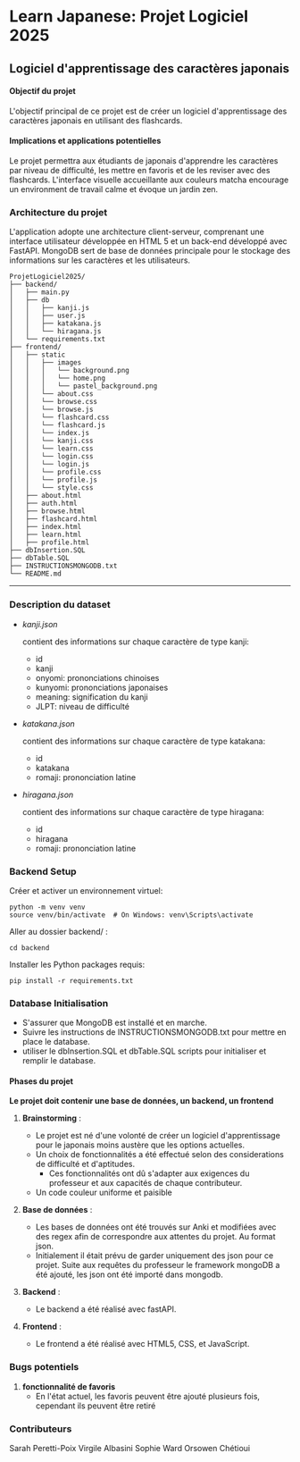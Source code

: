 # Learn Japanese: Projet Logiciel 2025
## Logiciel d'apprentissage des caractères japonais

#### Objectif du projet
L'objectif principal de ce projet est de créer un logiciel
d'apprentissage des caractères japonais en utilisant des flashcards.

#### Implications et applications potentielles
Le projet permettra aux étudiants de japonais d'apprendre les caractères
par niveau de difficulté, les mettre en favoris et de les reviser avec des flashcards.
L'interface visuelle accueillante aux couleurs matcha encourage un environment 
de travail calme et évoque un jardin zen.

### Architecture du projet
L'application adopte une architecture client-serveur, 
comprenant une interface utilisateur développée en HTML 5 
et un back-end développé avec FastAPI. MongoDB sert de base de 
données principale pour le stockage des informations sur 
les caractères et les utilisateurs.

```
ProjetLogiciel2025/
├── backend/
│   ├── main.py
│   ├── db
│   │   ├── kanji.js
│   │   ├── user.js
│   │   ├── katakana.js
│   │   └── hiragana.js
│   └── requirements.txt
├── frontend/
│   ├── static
│   │   ├── images
│   │   │   └── background.png
│   │   │   └── home.png
│   │   │   └── pastel_background.png
│   │   └── about.css
│   │   └── browse.css
│   │   └── browse.js
│   │   └── flashcard.css
│   │   └── flashcard.js
│   │   └── index.js
│   │   └── kanji.css
│   │   └── learn.css
│   │   └── login.css
│   │   └── login.js
│   │   └── profile.css
│   │   └── profile.js
│   │   └── style.css
│   ├── about.html
│   ├── auth.html
│   ├── browse.html
│   ├── flashcard.html
│   ├── index.html
│   ├── learn.html
│   ├── profile.html
├── dbInsertion.SQL
├── dbTable.SQL
├── INSTRUCTIONSMONGODB.txt
└── README.md
```
---

### Description du dataset

* _kanji.json_

   contient des informations sur chaque caractère de type kanji:
  
  * id
  * kanji
  * onyomi: prononciations chinoises
  * kunyomi: prononciations japonaises
  * meaning: signification du kanji
  * JLPT: niveau de difficulté

* _katakana.json_

   contient des informations sur chaque caractère de type katakana:
  
  * id
  * katakana
  * romaji: prononciation latine

* _hiragana.json_

   contient des informations sur chaque caractère de type hiragana:
  
  * id
  * hiragana
  * romaji: prononciation latine


### Backend Setup

Créer et activer un environnement virtuel:

    python -m venv venv
    source venv/bin/activate  # On Windows: venv\Scripts\activate

Aller au dossier backend/ :

    cd backend

Installer les Python packages requis:

    pip install -r requirements.txt


### Database Initialisation

* S'assurer que MongoDB est installé et en marche.
* Suivre les instructions de INSTRUCTIONSMONGODB.txt pour mettre 
en place le database.
* utiliser le dbInsertion.SQL et dbTable.SQL scripts pour initialiser 
et remplir le database.

#### Phases du projet

**Le projet doit contenir une base de données, un backend, un frontend**

1. **Brainstorming** :
   - Le projet est né d'une volonté de créer un logiciel d'apprentissage pour
le japonais moins austère que les options actuelles.
   - Un choix de fonctionnalités a été effectué selon des considerations de difficulté
et d'aptitudes.
     - Ces fonctionnalités ont dû s'adapter aux exigences du professeur et 
aux capacités de chaque contributeur.
   - Un code couleur uniforme et paisible

2. **Base de données** :
   - Les bases de données ont été trouvés sur Anki et modifiées avec des regex afin de
correspondre aux attentes du projet. Au format json.
   - Initialement il était prévu de garder uniquement des json pour ce projet.
Suite aux requêtes du professeur le framework mongoDB a été ajouté, les json ont été
importé dans mongodb.

3. **Backend** :
   - Le backend a été réalisé avec fastAPI.

4. **Frontend** :
   - Le frontend a été réalisé avec HTML5, CSS, et JavaScript.
     
### Bugs potentiels
   
1. **fonctionnalité de favoris**
   - En l'état actuel, les favoris peuvent être ajouté plusieurs fois, 
cependant ils peuvent être retiré


### Contributeurs
Sarah Peretti-Poix
Virgile Albasini
Sophie Ward
Orsowen Chétioui
